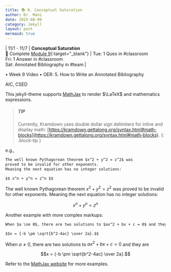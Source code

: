 ```yaml
---
title: 📚 8. Conceptual Saturation
author: Dr. Mani
date: 2025-08-09
category: Jekyll
layout: post
mermaid: true
---
```


| 11/1 - 11/7 | **Conceptual Saturation** <br/> 🔖 Complete [Module 9](/eng201-oer/jekyll/2025-08-10-w10.html){:target="_blank"} | Tue: 1 Ques in #classroom <br/> Fri: 1 Answer in #classroom <br /> Sat: Annotated Bibliography in #team |

•	Week 9 Video
•	OER: 5. How to Write an Annotated Bibliography


AIC, CSED


This jekyll-theme supports [MathJax](https://www.mathjax.org/) to render $\LaTeX$
and mathematics expressions.

> ##### TIP
>
> Currently, Kramdown uses double dollar sign delimiters for inline and display math:
> [https://kramdown.gettalong.org/syntax.html#math-blocks](https://kramdown.gettalong.org/syntax.html#math-blocks).
{: .block-tip }

e.g.,

```markdown
The well known Pythagorean theorem $x^2 + y^2 = z^2$ was
proved to be invalid for other exponents.
Meaning the next equation has no integer solutions:

$$ x^n + y^n = z^n $$
```

The well known Pythagorean theorem $x^2 + y^2 = z^2$ was
proved to be invalid for other exponents.
Meaning the next equation has no integer solutions:

$$ x^n + y^n = z^n $$

Another example with more complex markups:

```markdown
When $a \ne 0$, there are two solutions to $ax^2 + bx + c = 0$ and they are

$$x = {-b \pm \sqrt{b^2-4ac} \over 2a}.$$
```

When $a \ne 0$, there are two solutions to $ax^2 + bx + c = 0$ and they are

$$x = {-b \pm \sqrt{b^2-4ac} \over 2a}.$$

Refer to the [MathJax website](https://docs.mathjax.org/en/latest/index.html) for more examples.
